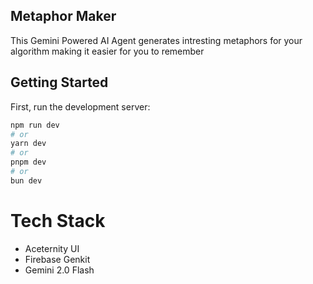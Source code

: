 
## Metaphor Maker

This Gemini Powered AI Agent generates intresting metaphors for your algorithm making it easier for you to remember

## Getting Started

First, run the development server:

```bash
npm run dev
# or
yarn dev
# or
pnpm dev
# or
bun dev
```

# Tech Stack

- Aceternity UI
- Firebase Genkit
- Gemini 2.0 Flash